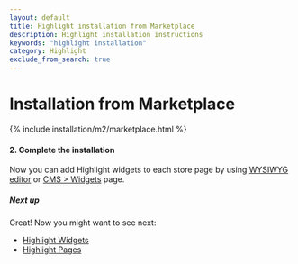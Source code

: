 ```yaml
---
layout: default
title: Highlight installation from Marketplace
description: Highlight installation instructions
keywords: "highlight installation"
category: Highlight
exclude_from_search: true
---
```


# Installation from Marketplace

{% include installation/m2/marketplace.html %}

#### 2. Complete the installation

Now you can add Highlight widgets to each store page by using
[WYSIWYG editor][usage_wysiwyg_editor] or [CMS > Widgets][usage_widgets_page]
page.

##### Next up

Great! Now you might want to see next:

- [Highlight Widgets](/m2/extensions/highlight/widgets/)
- [Highlight Pages](/m2/extensions/highlight/pages/)

[usage_wysiwyg_editor]: /m2/extensions/highlight/widgets/usage/#wysiwyg-editor
[usage_widgets_page]: /m2/extensions/highlight/widgets/usage/#widgets-page